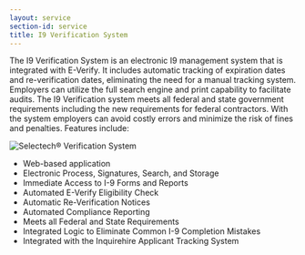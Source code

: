 ```yaml
---
layout: service
section-id: service
title: I9 Verification System
---
```


The I9 Verification System is an electronic I9 management system that is integrated with E-Verify. It includes automatic tracking of expiration dates and re-verification dates, eliminating the need for a manual tracking system. Employers can utilize the full search engine and print capability to facilitate audits. The I9 Verification system meets all federal and state government requirements including the new requirements for federal contractors. With the system employers can avoid costly errors and minimize the risk of fines and penalties. Features include:

![Selectech® Verification System](/assets/img/services/svs.png)

 - Web-based application
 - Electronic Process, Signatures, Search, and Storage
 - Immediate Access to I-9 Forms and Reports
 - Automated E-Verify Eligibility Check
 - Automatic Re-Verification Notices
 - Automated Compliance Reporting
 - Meets all Federal and State Requirements
 - Integrated Logic to Eliminate Common I-9 Completion Mistakes
 - Integrated with the Inquirehire Applicant Tracking System
